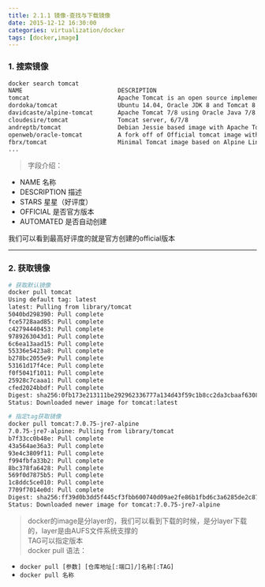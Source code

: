 ```yaml
---
title: 2.1.1 镜像-查找与下载镜像
date: 2015-12-12 16:30:00
categories: virtualization/docker
tags: [docker,image]
---
```


### 1. 搜索镜像
``` bash
docker search tomcat
NAME                           DESCRIPTION                                     STARS     OFFICIAL   AUTOMATED
tomcat                         Apache Tomcat is an open source implementa...   1193      [OK]
dordoka/tomcat                 Ubuntu 14.04, Oracle JDK 8 and Tomcat 8 ba...   31                   [OK]
davidcaste/alpine-tomcat       Apache Tomcat 7/8 using Oracle Java 7/8 wi...   15                   [OK]
cloudesire/tomcat              Tomcat server, 6/7/8                            12                   [OK]
andreptb/tomcat                Debian Jessie based image with Apache Tomc...   6                    [OK]
openweb/oracle-tomcat          A fork off of Official tomcat image with O...   5                    [OK]
fbrx/tomcat                    Minimal Tomcat image based on Alpine Linux      4                    [OK]
...
```
> 字段介绍：
- NAME             名称
- DESCRIPTION      描述
- STARS            星星（好评度）
- OFFICIAL         是否官方版本
- AUTOMATED        是否自动创建
>
我们可以看到最高好评度的就是官方创建的official版本

---

### 2. 获取镜像
``` bash
# 获取默认镜像
docker pull tomcat
Using default tag: latest
latest: Pulling from library/tomcat
5040bd298390: Pull complete
fce5728aad85: Pull complete
c42794440453: Pull complete
9789263043d1: Pull complete
6c6ea13aad15: Pull complete
55336e5423a8: Pull complete
b278bc2055e9: Pull complete
53161d17f4ce: Pull complete
f0f5041f1011: Pull complete
25928c7caaa1: Pull complete
cfed2024bbdf: Pull complete
Digest: sha256:0fb173e213111be292962336777a134d43f59c1b8cc2da3cbaaf6308ee7a490a
Status: Downloaded newer image for tomcat:latest

# 指定tag获取镜像
docker pull tomcat:7.0.75-jre7-alpine
7.0.75-jre7-alpine: Pulling from library/tomcat
b7f33cc0b48e: Pull complete
43a564ae36a3: Pull complete
93e4c3809f11: Pull complete
f994fbfa33b2: Pull complete
8bc378fa6428: Pull complete
569f0d7875b5: Pull complete
1c8ddc5ce010: Pull complete
7709f7014e0d: Pull complete
Digest: sha256:ff39d0b3dd5f445cf3fbb600740d09ae2fe86b1fbd6c3a6285de2c8702e4db13
Status: Downloaded newer image for tomcat:7.0.75-jre7-alpine
```
> docker的image是分layer的，我们可以看到下载的时候，是分layer下载的，layer是由AUFS文件系统支撑的  
TAG可以指定版本  
docker pull 语法：
- `docker pull [参数] [仓库地址[:端口]/]名称[:TAG]`  
- `docker pull 名称`
